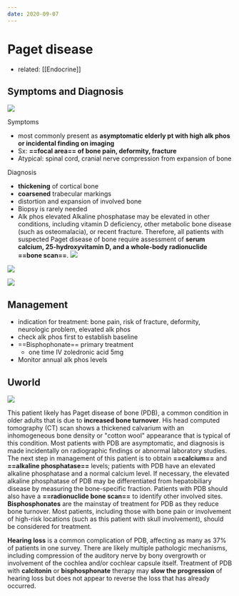 ```yaml
---
date: 2020-09-07
---
```


# Paget disease

- related: [[Endocrine]]

## Symptoms and Diagnosis

<!-- paget disease symptoms and diagnosis -->

![](https://photos.thisispiggy.com/file/wikiFiles/20220531144354.png)

Symptoms

- most commonly present as **asymptomatic elderly pt with high alk phos or incidental finding on imaging**
- Sx: **==focal area== of bone pain, deformity, fracture**
- Atypical: spinal cord, cranial nerve compression from expansion of bone

Diagnosis

- **thickening** of cortical bone
- **coarsened** trabecular markings
- distortion and expansion of involved bone
- Biopsy is rarely needed
- Alk phos elevated
  Alkaline phosphatase may be elevated in other conditions, including vitamin D deficiency, other metabolic bone disease (such as osteomalacia), or recent fracture. Therefore, all patients with suspected Paget disease of bone require assessment of **serum calcium, 25-hydroxyvitamin D, and a whole-body radionuclide ==bone scan==**.
  ![](https://photos.thisispiggy.com/file/wikiFiles/image-20191201193250704.png)

![](https://photos.thisispiggy.com/file/wikiFiles/20210208161023.png)

![](https://photos.thisispiggy.com/file/wikiFiles/20220531144254.png)

## Management

<!--  paget disease management -->

- indication for treatment: bone pain, risk of fracture, deformity, neurologic problem, elevated alk phos
- check alk phos first to establish baseline
- ==Bisphophonate== primary treatment
	- one time IV zoledronic acid 5mg
- Monitor annual alk phos levels

## Uworld

<!-- ignore -->

![](https://www.uworld.com/media/L10869.jpg)

This patient likely has Paget disease of bone (PDB), a common condition in older adults that is due to **increased bone turnover**.  His head computed tomography (CT) scan shows a thickened calvarium with an inhomogeneous bone density or "cotton wool" appearance that is  typical of this condition. Most patients with PDB are asymptomatic, and diagnosis is made incidentally on radiographic findings or abnormal  laboratory studies. The next step in management of this patient is to  obtain **==calcium==** and **==alkaline phosphatase==** levels; patients with PDB have an elevated alkaline phosphatase and a normal calcium level. If necessary, the elevated alkaline phosphatase  of PDB may be differentiated from hepatobiliary disease by measuring the bone-specific fraction. Patients with PDB should also have a **==radionuclide bone scan==** to identify other involved sites.  **Bisphosphonates** are the mainstay of treatment for PDB as they reduce bone turnover.  Most patients, including those with bone pain or involvement of  high-risk locations (such as this patient with skull involvement),  should be considered for treatment.

**Hearing loss** is a common complication of PDB, affecting as many as 37% of patients in one survey. There are likely multiple  pathologic mechanisms, including compression of the auditory nerve by  bony overgrowth or involvement of the cochlea and/or cochlear capsule  itself. Treatment of PDB with **calcitonin** or **bisphosphonate** therapy may **slow the progression** of hearing loss but does not appear to reverse the loss that has already occurred.
